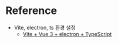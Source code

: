 # Reference

- Vite, electron, ts 환경 설정
    - [Vite + Vue 3 + electron + TypeScript](https://dev.to/brojenuel/vite-vue-3-electron-5h4o)

